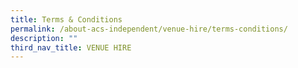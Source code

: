 ```yaml
---
title: Terms & Conditions
permalink: /about-acs-independent/venue-hire/terms-conditions/
description: ""
third_nav_title: VENUE HIRE
---
```

